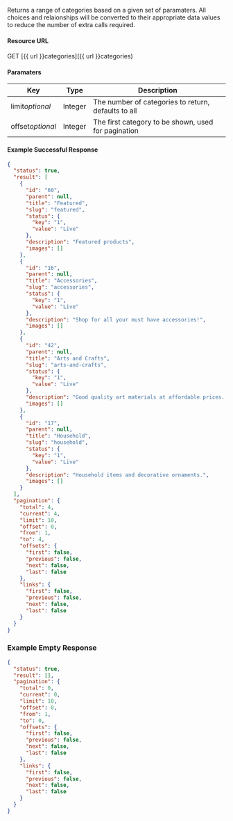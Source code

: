 <!--
@title GET categories
@author Moltin Ltd
@description Gets an array of categories
@order 2.5

@sidebar 1
@family Category
@rate No
@auth Yes
@format JSON
@http GET
@version beta
-->
Returns a range of categories based on a given set of paramaters. All choices and relaionships will be converted to their appropriate data values to reduce the number of extra calls required.


#### Resource URL
GET [{{ url }}categories]({{ url }}categories)


#### Paramaters
Key | Type | Description
--- | ---- | -----------
limit*optional* | Integer | The number of categories to return, defaults to all
offset*optional* | Integer | The first category to be shown, used for pagination

<!--code-->
#### Example Successful Response
``` json
{
  "status": true,
  "result": [
    {
      "id": "60",
      "parent": null,
      "title": "Featured",
      "slug": "featured",
      "status": {
        "key": "1",
        "value": "Live"
      },
      "description": "Featured products",
      "images": []
    },
    {
      "id": "16",
      "parent": null,
      "title": "Accessories",
      "slug": "accessories",
      "status": {
        "key": "1",
        "value": "Live"
      },
      "description": "Shop for all your must have accessories!",
      "images": []
    },
    {
      "id": "42",
      "parent": null,
      "title": "Arts and Crafts",
      "slug": "arts-and-crafts",
      "status": {
        "key": "1",
        "value": "Live"
      },
      "description": "Good quality art materials at affordable prices. We're here to help you create without limits!",
      "images": []
    },
    {
      "id": "17",
      "parent": null,
      "title": "Household",
      "slug": "household",
      "status": {
        "key": "1",
        "value": "Live"
      },
      "description": "Household items and decorative ornaments.",
      "images": []
    }
  ],
  "pagination": {
    "total": 4,
    "current": 4,
    "limit": 10,
    "offset": 0,
    "from": 1,
    "to": 4,
    "offsets": {
      "first": false,
      "previous": false,
      "next": false,
      "last": false
    },
    "links": {
      "first": false,
      "previous": false,
      "next": false,
      "last": false
    }
  }
}
```


### Example Empty Response
``` json
{
  "status": true,
  "result": [],
  "pagination": {
    "total": 0,
    "current": 0,
    "limit": 10,
    "offset": 0,
    "from": 1,
    "to": 0,
    "offsets": {
      "first": false,
      "previous": false,
      "next": false,
      "last": false
    },
    "links": {
      "first": false,
      "previous": false,
      "next": false,
      "last": false
    }
  }
}
```
<!--/code-->